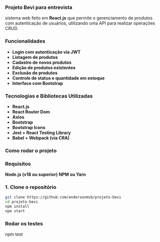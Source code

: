 ### Projeto Bevi para entrevista

sistema web feito em **React.js** que permite o gerenciamento de produtos com autenticação de usuários, utilizando uma API para realizar operações CRUD.

### Funcionalidades

- **Login com autenticação via JWT**
- **Listagem de produtos**
- **Cadastro de novos produtos**
- **Edição de produtos existentes**
- **Exclusão de produtos**
- **Controle de status e quantidade em estoque**
- **Interface com Bootstrap**

### Tecnologias e Bibliotecas Utilizadas

- **React.js**
- **React Router Dom**
- **Axios**
- **Bootstrap**
- **Bootstrap Icons**
- **Jest + React Testing Library**
- **Babel + Webpack (via CRA)**

### Como rodar o projeto

### Requisitos
**Node.js (v18 ou superior)**
**NPM ou Yarn**

### 1. Clone o repositório

```bash
git clone https://github.com/andersonmsb/projeto-bevi
cd projeto-bevi
npm install
npm start
```
### Rodar os testes
npm test








